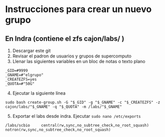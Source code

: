 # Instrucciones para crear un nuevo grupo  

## En Indra (contiene el zfs cajon/labs/ )

1. Descargar este git  
2. Revisar el padron de usuarios y grupos de supercomputo  
3. Llenar las siguientes variables en un bloc de notas o texto plano  

```
_GID=#9999
_GNAME=#"elgrupo"
_CREATEZFS=yes
_QUOTA=#"50G"
```

4. Ejecutar la siguiente línea

```
sudo bash create-group.sh -G "$_GID" -g "$_GNAME" -c "$_CREATEZFS" -z cajon/labs/"$_GNAME" -q "$_QUOTA" -m /labs/"$_GNAME"
```

5. Exportar el labs desde indra. Ejecutar `sudo nano /etc/exports`  

```
/labs/scbio     central(rw,sync,no_subtree_check,no_root_squash)        notron(rw,sync,no_subtree_check,no_root_squash)
```

